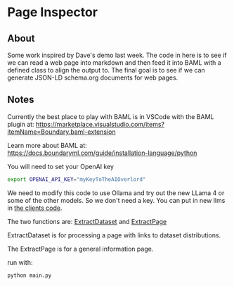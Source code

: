 # Page Inspector

## About

Some work inspired by Dave's demo last week.  The code in here is to see if 
we can read a web page into markdown and then feed it into BAML with a 
defined class to align the output to.  The final goal is to see if we can generate
JSON-LD schema.org documents for web pages.  


## Notes

Currently the best place to play with BAML is in VSCode with the BAML plugin at: https://marketplace.visualstudio.com/items?itemName=Boundary.baml-extension

Learn more about BAML at: https://docs.boundaryml.com/guide/installation-language/python 

You will need to set your OpenAI key

```bash
export OPENAI_API_KEY="myKeyToTheAIOverlord"
```

We need to modify this code to use Ollama and try out the new LLama 4 or some 
of the other models.  So we don't need a key.  You can put in new
llms in  [the clients code](baml_src/clients.baml).

The two functions are: [ExtractDataset](baml_src/dataset.baml) and [ExtractPage](baml_src/page.baml)

ExtractDataset is for processing a page with links to dataset distributions.

The ExtractPage is for a general information page.  

run with:

```bash
python main.py
```
